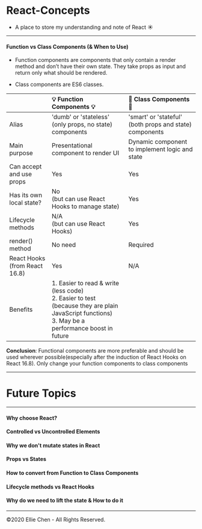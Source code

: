 # React-Concepts

- A place to store my understanding and note of React :sunny:
  <!-- Try to make it simple & only contain essential message -->

---

#### Function vs Class Components (& When to Use)

- Function components are components that only contain a render method and don’t have their own state. They take props as input and return only what should be rendered.

<!-- ```javascript
// Function components in arrow functions
const Welcome = props => {
  return <h1>Hello, {props.name}</h1>;
};

// Function components can also be created with the regular function keyword.
function Welcome(props) {
  return <h1>Hello, {props.name}</h1>;
}
``` -->

- Class components are ES6 classes.

<!-- ```javascript
class Welcome extends React.Component {
  render() {
    return <h1>Hello, {this.props.name}</h1>;
  }
}

``` -->

|                                     | :bulb: Function Components :bulb:                                                                                                                              | :cactus: Class Components :cactus:                      |
| :---------------------------------- | :------------------------------------------------------------------------------------------------------------------------------------------------------------- | :------------------------------------------------------ |
| Alias                               | 'dumb' or 'stateless' (only props, no state) components                                                                                                        | 'smart' or 'stateful' (both props and state) components |
| Main purpose                        | Presentational component to render UI                                                                                                                          | Dynamic component to implement logic and state          |
| Can accept and use props            | Yes                                                                                                                                                            | Yes                                                     |
| Has its own local state?            | No </br>(but can use React Hooks to manage state)                                                                                                              | Yes                                                     |
| Lifecycle methods                   | N/A </br> (but can use React Hooks)                                                                                                                            | Yes                                                     |
| render() method                     | No need                                                                                                                                                        | Required                                                |
| React Hooks </br> (from React 16.8) | Yes                                                                                                                                                            | N/A                                                     |
| Benefits                            | 1. Easier to read & write (less code) </br> 2. Easier to test (because they are plain JavaScript functions)</br> 3. May be a performance boost in future </br> |

**Conclusion**: Functional components are more preferable and should be used wherever possible(especially after the induction of React Hooks on React 16.8). Only change your function components to class components

---

# Future Topics

---

#### Why choose React?

#### Controlled vs Uncontrolled Elements

<!-- --- -->

#### Why we don't mutate states in React

<!-- --- -->

#### Props vs States

<!-- --- -->

#### How to convert from Function to Class Components

#### Lifecycle methods vs React Hooks

#### Why do we need to lift the state & How to do it

---

<!-- https://gist.github.com/rxaviers/7360908 -->

©2020 Ellie Chen - All Rights Reserved.

```

```
